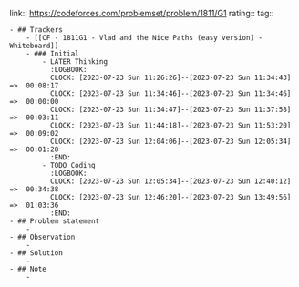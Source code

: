 link:: https://codeforces.com/problemset/problem/1811/G1
rating::
tag::

	- ## Trackers
		- [[CF - 1811G1 - Vlad and the Nice Paths (easy version) - Whiteboard]]
		- ### Initial
			- LATER Thinking
			  :LOGBOOK:
			  CLOCK: [2023-07-23 Sun 11:26:26]--[2023-07-23 Sun 11:34:43] =>  00:08:17
			  CLOCK: [2023-07-23 Sun 11:34:46]--[2023-07-23 Sun 11:34:46] =>  00:00:00
			  CLOCK: [2023-07-23 Sun 11:34:47]--[2023-07-23 Sun 11:37:58] =>  00:03:11
			  CLOCK: [2023-07-23 Sun 11:44:18]--[2023-07-23 Sun 11:53:20] =>  00:09:02
			  CLOCK: [2023-07-23 Sun 12:04:06]--[2023-07-23 Sun 12:05:34] =>  00:01:28
			  :END:
			- TODO Coding
			  :LOGBOOK:
			  CLOCK: [2023-07-23 Sun 12:05:34]--[2023-07-23 Sun 12:40:12] =>  00:34:38
			  CLOCK: [2023-07-23 Sun 12:46:20]--[2023-07-23 Sun 13:49:56] =>  01:03:36
			  :END:
	- ## Problem statement
		-
	- ## Observation
		-
	- ## Solution
		-
	- ## Note
		-